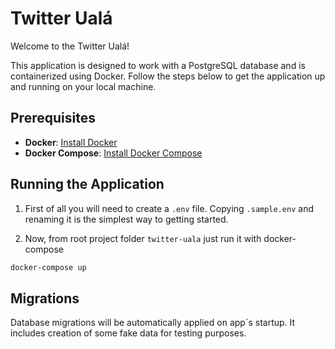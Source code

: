 # Twitter Ualá

Welcome to the Twitter Ualá!

This application is designed to work with a PostgreSQL database and is containerized using Docker. Follow the steps below to get the application up and running on your local machine.

## Prerequisites

- **Docker**: [Install Docker](https://docs.docker.com/get-docker/)
- **Docker Compose**: [Install Docker Compose](https://docs.docker.com/compose/install/)

## Running the Application
1. First of all you will need to create a `.env` file. Copying `.sample.env` and renaming it is the simplest way to getting started.

2. Now, from root project folder `twitter-uala` just run it with docker-compose

```bash
docker-compose up
```

## Migrations
Database migrations will be automatically applied on app´s startup.
It includes creation of some fake data for testing purposes.

